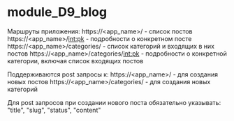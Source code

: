 # module_D9_blog

Маршруты приложения:
https://<app_name>/ - список постов
https://<app_name>/<int:pk> - подробности о конкретном посте
https://<app_name>/categories/ - список категорий и входящих в них постов
https://<app_name>/categories/<int:pk> - подробности о конкретной категории, включая список входящих постов

Поддерживаются post запросы к:
    https://<app_name>/ - для создания новых постов
    https://<app_name>/categories/ - для создания новых категорий

Для post запросов при создании нового поста обязательно указывать: "title", "slug", "status", "content"
